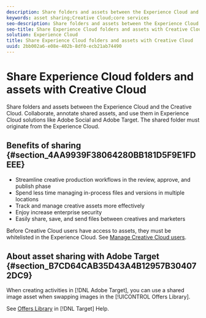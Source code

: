 ```yaml
---
description: Share folders and assets between the Experience Cloud and the Creative Cloud. Collaborate, annotate shared assets, and use them in Experience Cloud solutions like Social and Target. The shared folder must originate from the Experience Cloud.
keywords: asset sharing;Creative Cloud;core services
seo-description: Share folders and assets between the Experience Cloud and the Creative Cloud. Collaborate, annotate shared assets, and use them in Experience Cloud solutions like Social and Target. The shared folder must originate from the Experience Cloud.
seo-title: Share Experience Cloud folders and assets with Creative Cloud
solution: Experience Cloud
title: Share Experience Cloud folders and assets with Creative Cloud
uuid: 2bb002a6-e08e-402b-8df0-ecb21ab74490
---
```


# Share Experience Cloud folders and assets with Creative Cloud

Share folders and assets between the Experience Cloud and the Creative Cloud. Collaborate, annotate shared assets, and use them in Experience Cloud solutions like Adobe Social and Adobe Target. The shared folder must originate from the Experience Cloud.

## Benefits of sharing {#section_4AA9939F38064280BB181D5F9E1FDEEE}

* Streamline creative production workflows in the review, approve, and publish phase
* Spend less time managing in-process files and versions in multiple locations
* Track and manage creative assets more effectively
* Enjoy increase enterprise security
* Easily share, save, and send files between creatives and marketers

Before Creative Cloud users have access to assets, they must be whitelisted in the Experience Cloud. See [Manage Creative Cloud users](../experience-cloud-assets/t-admin-add-cc-user.md#task_F36D4F1D49B44F09A54F7371810D2752). 

## About asset sharing with Adobe Target {#section_B7CD64CAB35D43A4B12957B304072DC9}

When creating activities in [!DNL Adobe Target], you can use a shared image asset when swapping images in the [!UICONTROL Offers Library]. 

See [Offers Library](https://docs.adobe.com/help/en/target/using/experiences/offers/manage-content.html) in [!DNL Target] Help. 
